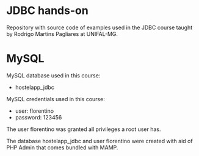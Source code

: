 # JDBC hands-on

Repository with source code of examples used in the JDBC course taught by Rodrigo Martins Pagliares at UNIFAL-MG.

# MySQL

MySQL database used in this course:
   - hostelapp_jdbc

MySQL credentials used in this course:
   - user: florentino
   - password: 123456

The user florentino was granted all privileges a root user has. 

The database hostelapp_jdbc and user florentino were created with aid of PHP Admin that comes bundled with MAMP.

